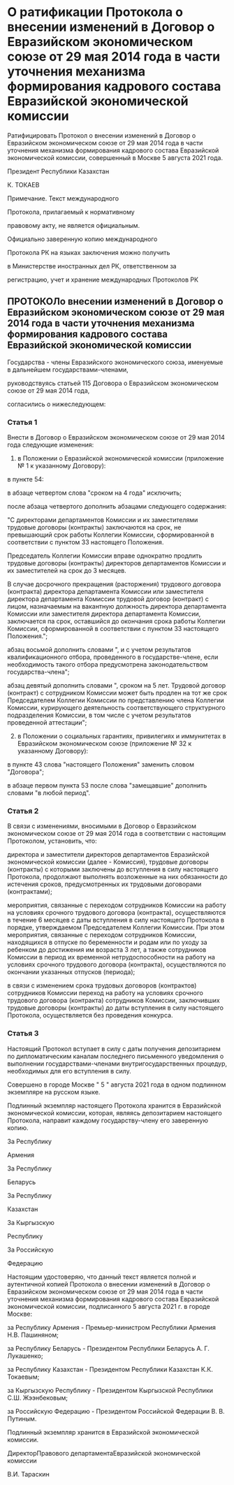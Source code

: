 # О ратификации Протокола о внесении изменений  в Договор о Евразийском экономическом союзе  от 29 мая 2014 года в части уточнения механизма  формирования кадрового состава Евразийской                        экономической комиссии 

Ратифицировать Протокол о внесении изменений в Договор  о Евразийском экономическом союзе от 29 мая 2014 года в части уточнения механизма формирования кадрового состава Евразийской экономической комиссии, совершенный в Москве 5 августа 2021 года.

Президент Республики Казахстан

К. ТОКАЕВ

Примечание. Текст международного

Протокола, прилагаемый к нормативному

правовому акту, не является официальным.

Официально заверенную копию международного

Протокола РК на языках заключения можно получить

в Министерстве иностранных дел РК, ответственном за

регистрацию, учет и хранение международных Протоколов РК

## ПРОТОКОЛо внесении изменений в Договор о Евразийском экономическом союзе от 29 мая 2014 года в части уточнения механизма формирования кадрового состава Евразийской экономической комиссии

Государства - члены Евразийского экономического союза, именуемые в дальнейшем государствами-членами,

руководствуясь статьей 115 Договора о Евразийском экономическом союзе от 29 мая 2014 года,

согласились о нижеследующем:

### Статья 1

Внести в Договор о Евразийском экономическом союзе от 29 мая 2014 года следующие изменения:

1) в Положении о Евразийской экономической комиссии (приложение № 1 к указанному Договору):

в пункте 54:

в абзаце четвертом слова "сроком на 4 года" исключить;

после абзаца четвертого дополнить абзацами следующего содержания:

"С директорами департаментов Комиссии и их заместителями трудовые договоры (контракты) заключаются на срок, не превышающий срок работы Коллегии Комиссии, сформированной в соответствии с пунктом 33 настоящего Положения.

Председатель Коллегии Комиссии вправе однократно продлить трудовые договоры (контракты) директоров департаментов Комиссии и их заместителей на срок до 3 месяцев.

В случае досрочного прекращения (расторжения) трудового договора (контракта) директора департамента Комиссии или заместителя директора департамента Комиссии трудовой договор (контракт) с лицом, назначаемым на вакантную должность директора департамента Комиссии или заместителя директора департамента Комиссии, заключается па срок, оставшийся до окончания срока работы Коллегии Комиссии, сформированной в соответствии с пунктом 33 настоящего Положения.";

абзац восьмой дополнить словами ", и с учетом результатов квалификационного отбора, проведенного в государстве-члене, если необходимость такого отбора предусмотрена законодательством государства-члена";

абзац девятый дополнить словами ", сроком на 5 лет. Трудовой договор (контракт) с сотрудником Комиссии может быть продлен на тот же срок Председателем Коллегии Комиссии по представлению члена Коллегии Комиссии, курирующего деятельность соответствующего структурного подразделения Комиссии, в том числе с учетом результатов проведенной аттестации";

2) в Положении о социальных гарантиях, привилегиях и иммунитетах в Евразийском экономическом союзе (приложение № 32 к указанному Договору):

в пункте 43 слова "настоящего Положения" заменить словом "Договора";

в абзаце первом пункта 53 после слова "замещавшие" дополнить словами "в любой период".

### Статья 2

В связи с изменениями, вносимыми в Договор о Евразийском экономическом союзе от 29 мая 2014 года в соответствии с настоящим Протоколом, установить, что:

директора и заместители директоров департаментов Евразийской экономической комиссии (далее - Комиссия), трудовые договоры (контракты) с которыми заключены до вступления в силу настоящего Протокола, продолжают выполнять возложенные на них обязанности до истечения сроков, предусмотренных их трудовыми договорами (контрактами);

мероприятия, связанные с переходом сотрудников Комиссии на работу на условиях срочного трудового договора (контракта), осуществляются в течение 6 месяцев с даты вступления в силу настоящего Протокола в порядке, утверждаемом Председателем Коллегии Комиссии. При этом мероприятия, связанные с переходом сотрудников Комиссии, находящихся в отпуске по беременности и родам или по уходу за ребенком до достижения им возраста 3 лет, а также сотрудников Комиссии в период их временной нетрудоспособности на работу на условиях срочного трудового договора (контракта), осуществляются по окончании указанных отпусков (периода);

в связи с изменением срока трудовых договоров (контрактов) сотрудников Комиссии переход на работу на условиях срочного трудового договора (контракта) сотрудников Комиссии, заключивших трудовые договоры (контракты) до даты вступления в силу настоящего Протокола, осуществляется без проведения конкурса.

### Статья 3

Настоящий Протокол вступает в силу с даты получения депозитарием по дипломатическим каналам последнего письменного уведомления о выполнении государствами-членами внутригосударственных процедур, необходимых для его вступления в силу.

Совершено в городе Москве " 5 " августа 2021 года в одном подлинном экземпляре на русском языке.

Подлинный экземпляр настоящего Протокола хранится в Евразийской экономической комиссии, которая, являясь депозитарием настоящего Протокола, направит каждому государству-члену его заверенную копию.

За Республику

Армения

За Республику

Беларусь

За Республику

Казахстан

За Кыргызскую

Республику

За Российскую

Федерацию

Настоящим удостоверяю, что данный текст является полной и аутентичной копией Протокола о внесении изменений в Договор о Евразийском экономическом союзе от 29 мая 2014 года в части уточнения механизма формирования кадрового состава Евразийской экономической комиссии, подписанного 5 августа 2021 г. в городе Москве:

за Республику Армения - Премьер-министром Республики Армения Н.В. Пашиняном;

за Республику Беларусь - Президентом Республики Беларусь A. Г. Лукашенко;

за Республику Казахстан - Президентом Республики Казахстан К.К. Токаевым;

за Кыргызскую Республику - Президентом Кыргызской Республики С.Ш. Жээнбековым;

за Российскую Федерацию - Президентом Российской Федерации B. В. Путиным.

Подлинный экземпляр хранится в Евразийской экономической комиссии.

ДиректорПравового департаментаЕвразийской экономической комиссии

В.И. Тараскин

